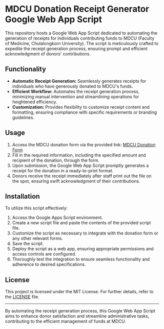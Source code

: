 # MDCU Donation Receipt Generator Google Web App Script

This repository hosts a Google Web App Script dedicated to automating the generation of receipts for individuals contributing funds to MDCU (Faculty of Medicine, Chulalongkorn University). The script is meticulously crafted to expedite the receipt generation process, ensuring prompt and efficient acknowledgment of donors' contributions.

## Functionality

- **Automatic Receipt Generation:** Seamlessly generates receipts for individuals who have generously donated to MDCU's funds.
- **Efficient Workflow:** Automates the receipt generation process, minimizing manual intervention and streamlining operations for heightened efficiency.
- **Customization:** Provides flexibility to customize receipt content and formatting, ensuring compliance with specific requirements or branding guidelines.

## Usage

1. Access the MDCU donation form via the provided link: [MDCU Donation Form](https://give.md.chula.ac.th/donationform/)
2. Fill in the required information, including the specified amount and recipient of the donation, through the form.
3. Upon submission, the Google Web App Script promptly generates a receipt for the donation in a ready-to-print format.
4. Donors receive the receipt immediately after staff print out the file on the spot, ensuring swift acknowledgment of their contributions.

## Installation

To utilize this script effectively:

1. Access the Google Apps Script environment.
2. Create a new script file and paste the contents of the provided script file.
3. Customize the script as necessary to integrate with the donation form or any other relevant forms.
4. Save the script.
5. Deploy the script as a web app, ensuring appropriate permissions and access controls are configured.
6. Thoroughly test the integration to ensure seamless functionality and adherence to desired specifications.

## License

This project is licensed under the MIT License. For further details, refer to the [LICENSE](LICENSE) file.

---
By automating the receipt generation process, this Google Web App Script aims to enhance donor satisfaction and streamline administrative tasks, contributing to the efficient management of funds at MDCU.
